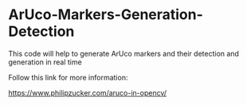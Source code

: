 # ArUco-Markers-Generation-Detection
This code will help to generate ArUco markers and their detection and generation in real time

Follow this link for more information:

https://www.philipzucker.com/aruco-in-opencv/
